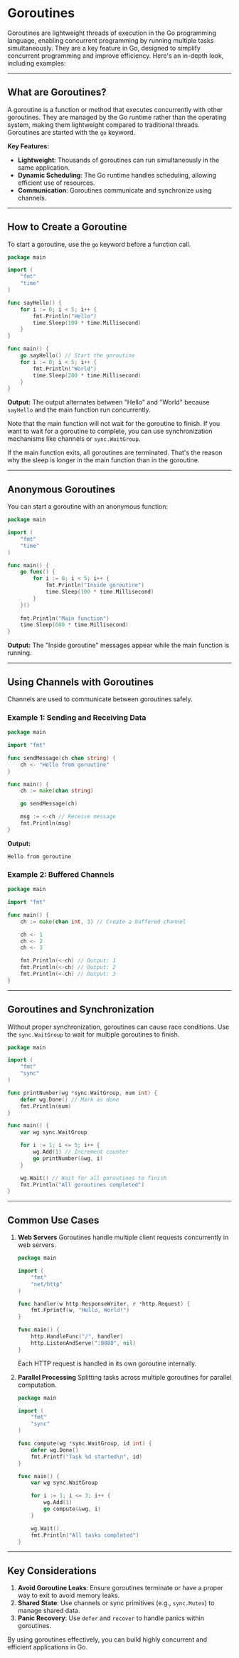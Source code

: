 # Goroutines

Goroutines are lightweight threads of execution in the Go programming language, enabling concurrent programming by running multiple tasks simultaneously. They are a key feature in Go, designed to simplify concurrent programming and improve efficiency. Here's an in-depth look, including examples:

---

## What are Goroutines?
A goroutine is a function or method that executes concurrently with other goroutines. They are managed by the Go runtime rather than the operating system, making them lightweight compared to traditional threads. Goroutines are started with the `go` keyword.

**Key Features:**
- **Lightweight**: Thousands of goroutines can run simultaneously in the same application.
- **Dynamic Scheduling**: The Go runtime handles scheduling, allowing efficient use of resources.
- **Communication**: Goroutines communicate and synchronize using channels.

---

## How to Create a Goroutine

To start a goroutine, use the `go` keyword before a function call.

```go
package main

import (
	"fmt"
	"time"
)

func sayHello() {
	for i := 0; i < 5; i++ {
		fmt.Println("Hello")
		time.Sleep(100 * time.Millisecond)
	}
}

func main() {
	go sayHello() // Start the goroutine
	for i := 0; i < 5; i++ {
		fmt.Println("World")
		time.Sleep(200 * time.Millisecond)
	}
}
```

**Output:**
The output alternates between "Hello" and "World" because `sayHello` and the main function run concurrently.

Note that the main function will not wait for the goroutine to finish.
If you want to wait for a goroutine to complete, you can use synchronization mechanisms like channels or `sync.WaitGroup`.

If the main function exits, all goroutines are terminated.
That's the reason why the sleep is longer in the main function than in the goroutine.

---

## Anonymous Goroutines

You can start a goroutine with an anonymous function:

```go
package main

import (
	"fmt"
	"time"
)

func main() {
	go func() {
		for i := 0; i < 5; i++ {
			fmt.Println("Inside goroutine")
			time.Sleep(100 * time.Millisecond)
		}
	}()
	
	fmt.Println("Main function")
	time.Sleep(600 * time.Millisecond)
}
```

**Output:**
The "Inside goroutine" messages appear while the main function is running.

---

## Using Channels with Goroutines

Channels are used to communicate between goroutines safely.

### Example 1: Sending and Receiving Data
```go
package main

import "fmt"

func sendMessage(ch chan string) {
	ch <- "Hello from goroutine"
}

func main() {
	ch := make(chan string)

	go sendMessage(ch)

	msg := <-ch // Receive message
	fmt.Println(msg)
}
```

**Output:**
```
Hello from goroutine
```

### Example 2: Buffered Channels
```go
package main

import "fmt"

func main() {
	ch := make(chan int, 3) // Create a buffered channel

	ch <- 1
	ch <- 2
	ch <- 3

	fmt.Println(<-ch) // Output: 1
	fmt.Println(<-ch) // Output: 2
	fmt.Println(<-ch) // Output: 3
}
```

---

## Goroutines and Synchronization

Without proper synchronization, goroutines can cause race conditions. Use the `sync.WaitGroup` to wait for multiple goroutines to finish.

```go
package main

import (
	"fmt"
	"sync"
)

func printNumber(wg *sync.WaitGroup, num int) {
	defer wg.Done() // Mark as done
	fmt.Println(num)
}

func main() {
	var wg sync.WaitGroup

	for i := 1; i <= 5; i++ {
		wg.Add(1) // Increment counter
		go printNumber(&wg, i)
	}

	wg.Wait() // Wait for all goroutines to finish
	fmt.Println("All goroutines completed")
}
```

---

## Common Use Cases

1. **Web Servers**
   Goroutines handle multiple client requests concurrently in web servers.

   ```go
   package main

   import (
	   "fmt"
	   "net/http"
   )

   func handler(w http.ResponseWriter, r *http.Request) {
	   fmt.Fprintf(w, "Hello, World!")
   }

   func main() {
	   http.HandleFunc("/", handler)
	   http.ListenAndServe(":8080", nil)
   }
   ```

   Each HTTP request is handled in its own goroutine internally.

2. **Parallel Processing**
   Splitting tasks across multiple goroutines for parallel computation.

   ```go
   package main

   import (
	   "fmt"
	   "sync"
   )

   func compute(wg *sync.WaitGroup, id int) {
	   defer wg.Done()
	   fmt.Printf("Task %d started\n", id)
   }

   func main() {
	   var wg sync.WaitGroup

	   for i := 1; i <= 3; i++ {
		   wg.Add(1)
		   go compute(&wg, i)
	   }

	   wg.Wait()
	   fmt.Println("All tasks completed")
   }
   ```

---

## Key Considerations
1. **Avoid Goroutine Leaks**: Ensure goroutines terminate or have a proper way to exit to avoid memory leaks.
2. **Shared State**: Use channels or sync primitives (e.g., `sync.Mutex`) to manage shared data.
3. **Panic Recovery**: Use `defer` and `recover` to handle panics within goroutines.

By using goroutines effectively, you can build highly concurrent and efficient applications in Go.